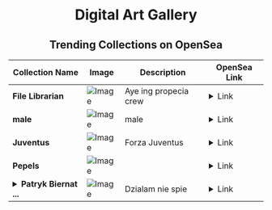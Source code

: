 <div align="center">

# Digital Art Gallery

## Trending Collections on OpenSea

| Collection Name                       | Image                                                                                     | Description                       | OpenSea Link                                                                                          |
|---------------------------------------|-------------------------------------------------------------------------------------------|-----------------------------------|--------------------------------------------------------------------------------------------------------|
| **File Librarian** | ![Image](https://i.seadn.io/s/raw/files/2eec789cad4625ed49fef22086f9c83d.jpg?w=500&auto=format?w=200&auto=format) | Aye ing propecia crew | <details><summary>Link</summary>[File Librarian](https://opensea.io/collection/file-librarian)</details> |
| **male** | ![Image](https://i.seadn.io/s/raw/files/904f9153f263ece252ceb9e6b4efbbe5.jpg?w=500&auto=format?w=200&auto=format) | male | <details><summary>Link</summary>[male](https://opensea.io/collection/male-19)</details> |
| **Juventus** | ![Image](https://i.seadn.io/s/raw/files/23398c386b4733743b5bdd791f8497df.jpg?w=500&auto=format?w=200&auto=format) | Forza Juventus | <details><summary>Link</summary>[Juventus](https://opensea.io/collection/juventus-11)</details> |
| **Pepels** | ![Image](https://i.seadn.io/s/raw/files/47f035fc85666fb61284469c6f0dc0c8.png?w=500&auto=format?w=200&auto=format) |  | <details><summary>Link</summary>[Pepels](https://opensea.io/collection/pepels-2)</details> |
| **<details><summary>Patryk Biernat ...</summary>Patryk Biernat 2</details>** | ![Image](https://i.seadn.io/s/raw/files/2c241e3bf2a39f81a137188c9041ad2f.jpg?w=500&auto=format?w=200&auto=format) | Dzialam nie spie | <details><summary>Link</summary>[Patryk Biernat 2](https://opensea.io/collection/patryk-biernat-2)</details> |

</div>